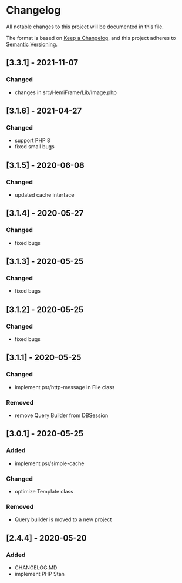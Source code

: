 # Changelog

All notable changes to this project will be documented in this file.

The format is based on [Keep a Changelog](https://keepachangelog.com/en/1.0.0/),
and this project adheres to [Semantic Versioning](https://semver.org/spec/v2.0.0.html).

## [3.3.1] - 2021-11-07

### Changed

-   changes in src/HemiFrame/Lib/Image.php

## [3.1.6] - 2021-04-27

### Changed

-   support PHP 8
-   fixed small bugs

## [3.1.5] - 2020-06-08

### Changed

-   updated cache interface

## [3.1.4] - 2020-05-27

### Changed

-   fixed bugs

## [3.1.3] - 2020-05-25

### Changed

-   fixed bugs

## [3.1.2] - 2020-05-25

### Changed

-   fixed bugs

## [3.1.1] - 2020-05-25

### Changed

-   implement psr/http-message in File class

### Removed

-   remove Query Builder from DBSession

## [3.0.1] - 2020-05-25

### Added

-   implement psr/simple-cache

### Changed

-   optimize Template class

### Removed

-   Query builder is moved to a new project

## [2.4.4] - 2020-05-20

### Added

-   CHANGELOG.MD
-   implement PHP Stan
